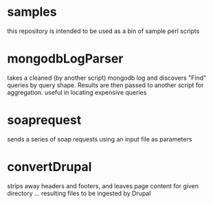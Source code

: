 # samples
this repository is intended to be used as a bin of sample perl scripts

# mongodbLogParser
takes a cleaned (by another script) mongodb log and discovers "Find" queries by query shape.  Results are then passed to another script for aggregation. useful in locating expensive queries

# soaprequest
sends a series of soap requests using an input file as parameters

# convertDrupal
strips away headers and footers, and leaves page content for given directory ... resulting files to be ingested by Drupal
